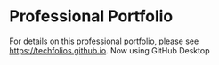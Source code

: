 # Professional Portfolio

For details on this professional portfolio, please see https://techfolios.github.io.
Now using GitHub Desktop